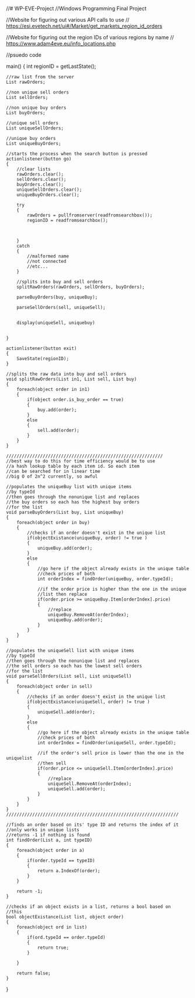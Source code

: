 //# WP-EVE-Project
//Windows Programming Final Project

//Website for figuring out various API calls to use
// https://esi.evetech.net/ui#/Market/get_markets_region_id_orders

//Website for figuring out the region IDs of various regions by name
// https://www.adam4eve.eu/info_locations.php


//psuedo code

main()
{
	int regionID = getLastState();
	
	//raw list from the server
	List rawOrders;
	
	//non unique sell orders
	List sellOrders;
	
	//non unique buy orders
	List buyOrders;
	
	//unique sell orders
	List uniqueSellOrders;
	
	//unique buy orders
	List uniqueBuyOrders;
	
	//starts the process when the search button is pressed
	actionlistener(button go)
	{
		//clear lists
		rawOrders.clear();
		sellOrders.clear();
		buyOrders.clear();
		uniqueSellOrders.clear();
		uniqueBuyOrders.clear();
		
		try
		{
			rawOrders = pullfromserver(readfromsearchbox());
			regionID = readfromsearchbox();
			
			 
			
		}
		catch
		{
			//malformed name
			//not connected
			//etc...
		}
		
		//splits into buy and sell orders
		splitRawOrders(rawOrders, sellOrders, buyOrders);
		
		parseBuyOrders(buy, uniqueBuy);
		
		parseSellOrders(sell, uniqueSell);
		
		
		display(uniqueSell, uniquebuy)
		
		
	}
	
	actionlistener(button exit)
	{
		SaveState(regionID);
	}
	
	//splits the raw data into buy and sell orders
	void splitRawOrders(List in1, List sell, List buy)
	{
		foreach(object order in in1)
		{
			if(object order.is_buy_order == true)
			{
				buy.add(order);
			}
			else
			{
				sell.add(order);
			}
		}
	}
	
	////////////////////////////////////////////////////////////
	//best way to do this for time efficiency would be to use
	//a hash lookup table by each item id. So each item
	//can be searched for in linear time
	//big O of 2n^2 currently, so awful
	
	//populates the uniqueBuy list with unique items
	//by typeId
	//then goes through the nonunique list and replaces
	//the buy orders so each has the highest buy orders
	//for the list
	void parseBuyOrders(List buy, List uniqueBuy)
	{
		foreach(object order in buy)
		{
			//checks if an order doesn't exist in the unique list
			if(objectExistance(uniqueBuy, order) != true )
			{
				uniqueBuy.add(order);
			}
			else
			{
				//go here if the object already exists in the unique table
				//check prices of both
				int orderIndex = findOrder(uniqueBuy, order.typeId);
				
				//if the order price is higher than the one in the unique
				//list then replace
				if(order.price >= uniqueBuy.Item[orderIndex].price)
				{
					//replace
					uniqueBuy.RemoveAt(orderIndex);
					uniqueBuy.add(order);
				}
			}
		}
	}
	
	//populates the uniqueSell list with unique items
	//by typeId
	//then goes through the nonunique list and replaces
	//the sell orders so each has the lowest sell orders
	//for the list
	void parseSellOrders(List sell, List uniqueSell)
	{
		foreach(object order in sell)
		{
			//checks if an order doesn't exist in the unique list
			if(objectExistance(uniqueSell, order) != true )
			{
				uniqueSell.add(order);
			}
			else
			{
				//go here if the object already exists in the unique table
				//check prices of both
				int orderIndex = findOrder(uniqueSell, order.typeId);
				
				//if the order's sell price is lower than the one in the uniquelist
				//then sell
				if(order.price <= uniqueSell.Item[orderIndex].price)
				{
					//replace
					uniqueSell.RemoveAt(orderIndex);
					uniqueSell.add(order);
				}
			}
		}
	}
	//////////////////////////////////////////////////////////////////
	
	//finds an order based on its' type ID and returns the index of it
	//only works in unique lists
	//returns -1 if nothing is found
	int findOrder(List a, int typeID)
	{
		foreach(object order in a)
		{
			if(order.typeId == typeID)
			{
				return a.IndexOf(order);
			}
		}
	
		return -1;
	}
	
	//checks if an object exists in a list, returns a bool based on
	//this
	bool objectExistance(List list, object order)
	{
		foreach(object ord in list)
		{
			if(ord.typeId == order.typeId)
			{
				return true;
			}
			
		}
		
		return false;
	}
	
}

